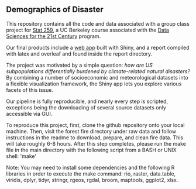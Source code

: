 ## Demographics of Disaster

This repository contains all the code and data associated with a group class project for [Stat 259](http://gastonsanchez.com/stat259), a UC Berkeley course associated with the [Data Sciences for the 21st Century](http://ds421.berkeley.edu) program.

Our final products include a [web app](https://matthewkling.shinyapps.io/demographics_of_disaster/) built with Shiny, and a report compiled with latex and overleaf and found inside the report directory. 

The project was motivated by a simple question: *how are US subpopulations differentially burdened by climate-related natural disasters?* By combining a number of socioeconomic and meteorological datasets into a flexible visualization framework, the Shiny app lets you explore various facets of this issue.

Our pipeline is fully reproducible, and nearly every step is scripted, exceptions being the downloading of several source datasets only accessible via GUI.

To reproduce this project, first, clone the github repository onto your local machine. Then, visit the forest fire directory under raw data and follow instructions in the readme to download, prepare, and clean fire data. This will take roughly 6-8 hours. After this step completes, please run the make file in the main directory with the following script from a BASH or UNIX shell: 'make'

Note: You may need to install some dependencies and the following R libraries in order to execute the make command: rio, raster, data.table, viridis, dplyr, tidyr, stringr, rgeos, rgdal, broom, maptools, ggplot2, xlsx.  
